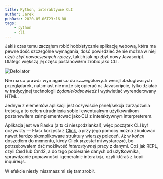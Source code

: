 ```yaml
---
title: Python, interaktywne CLI
author: Jarek
pubDate: 2020-05-06T23:16:00
tags:
    - python
    - cli
---
```


Jakiś czas temu zacząłem robić hobbistycznie aplikację webową, która ma pewne dość szczególne wymagania, dość powiedzieć że nie można w niej użyć _zbyt nowoczesnych rzeczy_, takich jak np zbyt nowy Javascript. Dlatego większą jej część postanowiłem zrobić jako CLI.

![Defoliator](https://i.imgur.com/uUMTexNh.jpg)

Nie ma co prawda wymagań co do szczegółowych wersji obsługiwanych przeglądarek, natomiast nie może się opierać na Javascripcie, tylko działać w tradycyjnej technologii _żądanie/odpowiedź_ i wyświetlać wyrenderowany HTML.

Jednym z elementów aplikacji jest oczywiście panel/sekcja zarządzania treścią, a to celem utrudnienia sobie i ewentualnym użytkownikom postanowiłem zaimplementować jako CLI z interaktywnym interpreterem.

Aplikacja jest we Flasku (a to ci niespodzianka!), więc początek CLI był oczywisty &mdash; Flask korzysta z [Click](https://click.palletsprojects.com/), a przy jego pomocy można zbudować nawet bardzo skomplikowane struktury wierszy poleceń. Aż w końcu doszedłem do momentu, kiedy Click przestał mi wystarczać, bo potrzebowałem dać możliwość _interaktywnej_ pracy z danymi. Coś jak REPL, czyli Cmd lub Cmd2, a do tego pobieranie danych od użytkownika, sprawdzanie poprawności i generalnie interakcja, czyli któraś z kopii inquirer.js.

W efekcie niezły miszmasz mi się tam zrobił.
